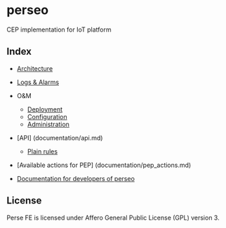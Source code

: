 # perseo

CEP implementation for IoT platform

## Index

* [Architecture](documentation/architecture.md)
* [Logs & Alarms](documentation/logs.md)
* O&M
	* [Deployment](documentation/deployment.md)
	* [Configuration](documentation/configuration.md)
	* [Administration](documentation/admin.md)

* [API] (documentation/api.md)
	* [Plain rules](documentation/plain_rules.md)
* [Available actions for PEP] (documentation/pep_actions.md)
* [Documentation for developers of perseo](documentation/development.md)

## License

Perse FE is licensed under Affero General Public License (GPL) version 3.
